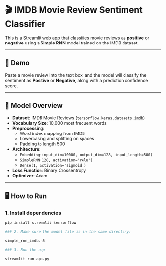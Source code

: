 # 🎬 IMDB Movie Review Sentiment Classifier

This is a Streamlit web app that classifies movie reviews as **positive** or **negative** using a **Simple RNN** model trained on the IMDB dataset.

---

## 🚀 Demo

Paste a movie review into the text box, and the model will classify the sentiment as **Positive** or **Negative**, along with a prediction confidence score.

---

## 🧠 Model Overview

- **Dataset**: IMDB Movie Reviews (`tensorflow.keras.datasets.imdb`)
- **Vocabulary Size**: 10,000 most frequent words
- **Preprocessing**:
  - Word index mapping from IMDB
  - Lowercasing and splitting on spaces
  - Padding to length 500
- **Architecture**:
  - `Embedding(input_dim=10000, output_dim=128, input_length=500)`
  - `SimpleRNN(128, activation='relu')`
  - `Dense(1, activation='sigmoid')`
- **Loss Function**: Binary Crossentropy
- **Optimizer**: Adam

---

## 🖥️ How to Run

### 1. Install dependencies

```bash
pip install streamlit tensorflow

### 2. Make sure the model file is in the same directory:

simple_rnn_imdb.h5

### 3. Run the app

streamlit run app.py